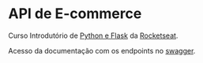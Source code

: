 # API de E-commerce
Curso Introdutório de [Python e Flask](https://fringe-sneezeweed-d42.notion.site/Como-Construir-Seu-Primeiro-Projeto-com-Python-e-Flask-28e714dc3cc2408b98dc3df285c59b53) da [Rocketseat](https://www.rocketseat.com.br/).

Acesso da documentação com os endpoints no [swagger](https://editor.swagger.io/).
